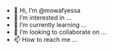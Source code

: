 - 👋 Hi, I’m @mowafyessa
- 👀 I’m interested in ...
- 🌱 I’m currently learning ...
- 💞️ I’m looking to collaborate on ...
- 📫 How to reach me ...

<!---
mowafyessa/mowafyessa is a ✨ special ✨ repository because its `README.md` (this file) appears on your GitHub profile.
You can click the Preview link to take a look at your changes.
--->
